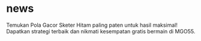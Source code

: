 # news
Temukan Pola Gacor Sketer Hitam paling paten untuk hasil maksimal! Dapatkan strategi terbaik dan nikmati kesempatan gratis bermain di MGO55.
